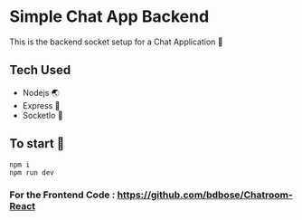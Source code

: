 # Simple Chat App Backend

This is the backend socket setup for a Chat Application 🚀

## Tech Used

- Nodejs 🌏
- Express 🎯
- SocketIo 🧿

## To start 🚀

```
npm i
npm run dev
```

### For the Frontend Code : https://github.com/bdbose/Chatroom-React
